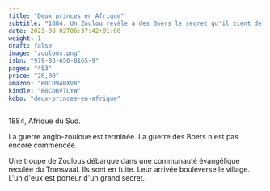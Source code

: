 ```yaml
---
title: "Deux princes en Afrique"
subtitle: "1884. Un Zoulou révèle à des Boers le secret qu'il tient de son cousin : la mort d'un grand empereur blanc"
date: 2023-08-02T06:37:42+01:00
weight: 1
draft: false
image: "zoulous.png"
isbn: "979-83-650-8165-9"
pages: "453"
price: "20,00"
amazon: "B0CD94BXV8"
kindle: "B0CDBVTLYW"
kobo: "deux-princes-en-afrique"
---
```


1884, Afrique du Sud.

La guerre anglo-zouloue est terminée. La guerre des Boers n'est pas encore commencée.

Une troupe de Zoulous débarque dans une communauté évangélique reculée du Transvaal. Ils sont en fuite. Leur arrivée bouleverse le village. L'un d'eux est porteur d'un grand secret.
